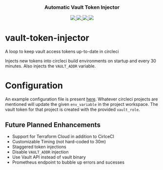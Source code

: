 <div align="center" class="no-border">
  <h3>Automatic Vault Token Injector</h3>
  <a href="https://github.com/FairwindsOps/vault-token-injector">
    <img src="https://img.shields.io/github/v/release/FairwindsOps/vault-token-injector">
  </a>
  <a href="https://goreportcard.com/report/github.com/FairwindsOps/vault-token-injector">
    <img src="https://goreportcard.com/badge/github.com/FairwindsOps/vault-token-injector">
  </a>
  <a href="https://circleci.com/gh/FairwindsOps/vault-token-injector.svg">
    <img src="https://circleci.com/gh/FairwindsOps/vault-token-injector.svg?style=svg">
  </a>
  <a href="https://insights.fairwinds.com/gh/FairwindsOps/vault-token-injector">
    <img src="https://insights.fairwinds.com/v0/gh/FairwindsOps/vault-token-injector/badge.svg">
  </a>
</div>

# vault-token-injector

A loop to keep vault access tokens up-to-date in circleci

Injects new tokens into circleci build environments on startup and every 30 minutes. Also injects the `VAULT_ADDR` variable.

# Configuration

An example configuration file is present [here](example_config.yaml). Whatever circleci projects are mentioned will update the given `env_variable` in the project workspace. The vault token for that project is created with the provided `vault_role`.

## Future Planned Enhancements

* Support for Terraform Cloud in addition to CirlceCI
* Customizable Timing (not hard-coded to 30m)
* Staggered token injections
* Disable `VAULT_ADDR` injection
* Use Vault API instead of vault binary
* Prometheus endpoint to bubble up errors and sucesses
